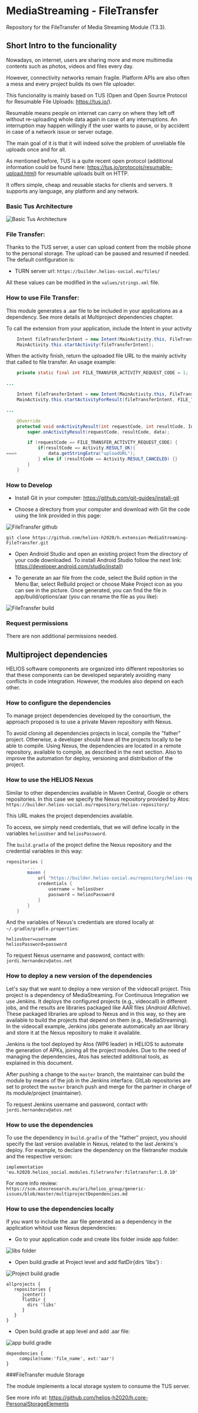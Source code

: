 # MediaStreaming - FileTransfer 

Repository for the FileTransfer of Media Streaming Module (T3.3).


## Short Intro to the funcionality

Nowadays, on internet, users are sharing more and more multimedia contents such as photos, videos and files every day.

However, connectivity networks remain fragile. Platform APIs are also often a mess and every project builds its own file uploader.

This funcionality is mainly based on TUS (Open and Open Source Protocol for Resumable File Uploads: https://tus.io/).

Resumable means people on internet can carry on where they left off without re-uploading whole data again in case of any interruptions. An interruption may happen willingly if the user wants to pause, or by accident in case of a network issue or server outage.

The main goal of it is that it will indeed solve the problem of unreliable file uploads once and for all.

As mentioned before, TUS is a quite recent open protocol (additional information could be found here: https://tus.io/protocols/resumable-upload.html) for resumable uploads built on HTTP.

It offers simple, cheap and reusable stacks for clients and servers. It supports any language, any platform and any network.

### Basic Tus Architecture

<img src="https://raw.githubusercontent.com/helios-h2020/h.extension-MediaStreaming-FileTransfer/master/files/TUS.png" alt="Basic Tus Architecture">

### File Transfer:

Thanks to the TUS server, a user can upload content from the mobile phone to the personal storage. The upload can be paused and resumed if needed. The default configuration is:

* TURN server url: `https://builder.helios-social.eu/files/`

All these values can be modified in the `values/strings.xml` file.


### How to use File Transfer:

This module generates a .aar file to be included in your applications as a dependency. See more details at Multiproject dependencies chapter.

To call the extension from your application, include the Intent in your activity

```java
    Intent fileTransferIntent = new Intent(MainActivity.this, FileTransferActivity.class);
    MainActivity.this.startActivity(fileTransferIntent);
```

When the activity finish, return the uploaded file URL to the mainly activity that called to file transfer. An usage example:

```java
    private static final int FILE_TRANSFER_ACTIVITY_REQUEST_CODE = 1;

...

    Intent fileTransferIntent = new Intent(MainActivity.this, FileTransferActivity.class);
    MainActivity.this.startActivityForResult(fileTransferIntent, FILE_TRANSFER_ACTIVITY_REQUEST_CODE);

...

    @Override
    protected void onActivityResult(int requestCode, int resultCode, Intent data) {
        super.onActivityResult(requestCode, resultCode, data);

        if (requestCode == FILE_TRANSFER_ACTIVITY_REQUEST_CODE) {
            if(resultCode == Activity.RESULT_OK){
===>            data.getStringExtra("uploadURL");
            } else if (resultCode == Activity.RESULT_CANCELED) {}
        }
    }
```

### How to Develop

- Install Git in your computer: https://github.com/git-guides/install-git

- Choose a directory from your computer and download with Git the code using the link provided in this page:

<img src="https://raw.githubusercontent.com/helios-h2020/h.extension-MediaStreaming-FileTransfer/master/files/github.PNG" alt="FileTransfer github">

`git clone https://github.com/helios-h2020/h.extension-MediaStreaming-FileTransfer.git`

- Open Android Studio and open an existing project from the directory of your code downloaded. To install Android Studio follow the next link: https://developer.android.com/studio/install)

- To generate an aar file from the code, select the Build option in the Menu Bar, select ReBuild project or choose Make Project icon as you can see in the picture. Once generated, you can find the file in app/build/options/aar (you can rename the file as you like):

<img src="https://raw.githubusercontent.com/helios-h2020/h.extension-MediaStreaming-FileTransfer/master/files/build.PNG" alt="FileTransfer build">

### Request permissions

There are non additional permissions needed.


## Multiproject dependencies

HELIOS software components are organized into different repositories
so that these components can be developed separately avoiding many
conflicts in code integration. However, the modules also depend on
each other.


### How to configure the dependencies

To manage project dependencies developed by the consortium, the approach proposed is to use a private Maven repository with Nexus.

To avoid cloning all dependencies projects in local, compile the "father" project. Otherwise, a developer should have all the projects locally to
be able to compile. Using Nexus, the dependencies are located in a remote repository, available to compile, as described in the next section.
Also to improve the automation for deploy, versioning and distribution of the project.


### How to use the HELIOS Nexus

Similar to other dependencies available in Maven Central, Google or others repositories. In this case we specify the Nexus
repository provided by Atos: `https://builder.helios-social.eu/repository/helios-repository/`

This URL makes the project dependencies available.

To access, we simply need credentials, that we will define locally in the variables `heliosUser` and `heliosPassword`.

The `build.gradle` of the project define the Nexus repository and the credential variables in this way:

```gradle
repositories {
        ...
        maven {
            url "https://builder.helios-social.eu/repository/helios-repository/"
            credentials {
                username = heliosUser
                password = heliosPassword
            }
        }
    }
```

And the variables of Nexus's credentials are stored locally at `~/.gradle/gradle.properties`:

```properties
heliosUser=username
heliosPassword=password
```

To request Nexus username and password, contact with: `jordi.hernandezv@atos.net`


### How to deploy a new version of the dependencies

Let's say that we want to deploy a new version of the videocall project. This project is a dependency of MediaStreaming.
For Continuous Integration we use Jenkins. It deploys the configured projects (e.g., videocall) in different jobs,
and the results are libraries packaged like AAR files (*Android ARchive*). These packaged libraries are upload to Nexus and in this way,
so they are available to build the projects that depend on them (e.g., MediaStreaming).
In the videocall example, Jenkins jobs generate automatically an aar library and store it at the Nexus repository to make it available.

Jenkins is the tool deployed by Atos (WP6 leader) in HELIOS to automate the generation of APKs, joining all the project modules.
Due to the need of managing the dependencies, Atos has selected additional tools, as explained in this document.

After pushing a change to the `master` branch, the maintainer can build the module by means of the job in the Jenkins interface. GitLab repositories are set to protect
the `master` branch push and merge for the partner in charge of its module/project (maintainer).

To request Jenkins username and password, contact with: `jordi.hernandezv@atos.net`


### How to use the dependencies

To use the dependency in `build.gradle` of the "father" project, you should specify the last version available in Nexus, related to the last Jenkins's deploy.
For example, to declare the dependency on the filetransfer module and the respective version:

`implementation 'eu.h2020.helios_social.modules.filetransfer:filetransfer:1.0.10'`

For more info review: `https://scm.atosresearch.eu/ari/helios_group/generic-issues/blob/master/multiprojectDependencies.md`

### How to use the dependencies locally ###

If you want to include the .aar file generated as a dependency in the application whitout use Nexus dependencies:

- Go to your application code and create libs folder inside app folder:

<img src="https://raw.githubusercontent.com/helios-h2020/h.app-MediaStreaming/master/doc/libs.PNG" alt="libs folder">

- Open build.gradle at Project level and add flatDir{dirs 'libs'} :

<img src="https://raw.githubusercontent.com/helios-h2020/h.app-MediaStreaming/master/doc/libs_gradle.PNG" alt="Project build.gradle">

```
allprojects {
   repositories {
      jcenter()
      flatDir {
        dirs 'libs'
      }
   }
}
```

- Open build.gradle at app level and add .aar file:

<img src="https://raw.githubusercontent.com/helios-h2020/h.app-MediaStreaming/master/doc/gradle_app.PNG" alt="app build.gradle">

```
dependencies {
     compile(name:'file_name', ext:'aar')
}
```

###FileTransfer mudule Storage

The module implements a local storage system to consume the TUS server.

See more info at: https://github.com/helios-h2020/h.core-PersonalStorageElements